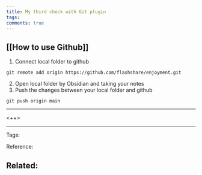 ```yaml
---
title: My third check with Git plugin
tags: 
comments: true
---
```


## [[How to use Github]]
1. Connect local folder to github 
```
git remote add origin https://github.com/flashshare/enjoyment.git
```

2. Open local folder by Obsidian and taking your notes
3. Push the changes between your local folder and github 
```
git push origin main
```
---

<++>

---
Tags: 

Reference:

Related:
- 